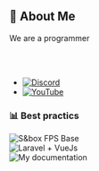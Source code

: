 ## 💫 About Me
We are a programmer

</br>

</br>

* [![Discord](https://img.shields.io/badge/Discord-%237289DA.svg?logo=discord&logoColor=white)](https://discordapp.com/users/411514624568066053/)
* [![YouTube](https://img.shields.io/badge/YouTube-%23FF0000.svg?logo=YouTube&logoColor=white)](https://www.youtube.com/@some9300/videos)

### 📊 Best practics
![S&box FPS Base](https://github.com/somethink000/S-box_real_FPS_base)<br/>
![Laravel + VueJs](https://github.com/somethink000/YourData)<br/>
![My documentation](https://github.com/somethink000/MyReferences-._.-)<br/>


